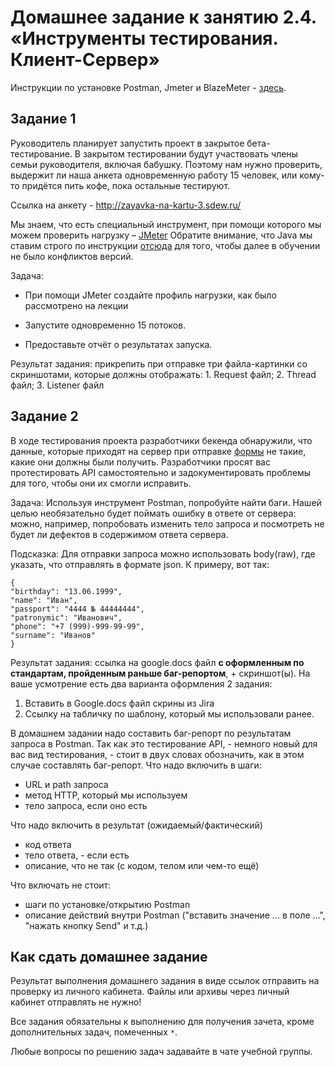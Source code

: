 # Домашнее задание к занятию 2.4. «Инструменты тестирования. Клиент-Сервер»

Инструкции по установке Postman, Jmeter и BlazeMeter - [здесь](https://github.com/netology-code/iqa-homeworks/blob/iqa-12/Instruction.md).

## Задание 1

Руководитель планирует запустить проект в закрытое бета-тестирование. В закрытом тестировании будут участвовать члены семьи руководителя, включая бабушку. Поэтому нам нужно проверить, выдержит ли наша анкета одновременную работу 15 человек, или кому-то придётся пить кофе, пока остальные тестируют. 

Ссылка на анкету - http://zayavka-na-kartu-3.sdew.ru/

Мы знаем, что есть специальный инструмент, при помощи которого мы можем проверить нагрузку – [JMeter](https://jmeter.apache.org/)
Обратите внимание, что Java мы ставим строго по инструкции [отсюда](https://github.com/netology-code/javaqa-homeworks/blob/master/intro/openjdk11-manual.md) для того, чтобы далее в обучении не было конфликтов версий.

Задача:
* При помощи JMeter создайте профиль нагрузки, как было рассмотрено на лекции

* Запустите одновременно 15 потоков.

* Предоставьте отчёт о результатах запуска. 

Результат задания: прикрепить при отправке три файла-картинки со скриншотами, которые должны отображать: 1. Request файл; 2. Thread файл; 3. Listener файл


## Задание 2 

В ходе тестирования проекта разработчики бекенда обнаружили, что данные, которые приходят на сервер при отправке [формы](http://zayavka-na-kartu-3.sdew.ru/) не такие, какие они должны были получить. Разработчики просят вас протестировать API самостоятельно и задокументировать проблемы для того, чтобы они их смогли исправить.

Задача:
Используя инструмент Postman, попробуйте найти баги. Нашей целью необязательно будет поймать ошибку в ответе от сервера: можно, например, попробовать изменить тело запроса и посмотреть не будет ли дефектов в содержимом ответа сервера.

Подсказка: 
Для отправки запроса можно использовать body(raw), где указать, что отправлять в формате json.
К примеру, вот так: 

```
{
"birthday": "13.06.1999",
"name": "Иван",
"passport": "4444 № 44444444",
"patronymic": "Иванович",
"phone": "+7 (999)-999-99-99",
"surname": "Иванов"
}
```

Результат задания: ссылка на google.docs файл **с оформленным по стандартам, пройденным раньше баг-репортом**,  + скриншот(ы).
На ваше усмотрение есть два варианта оформления 2 задания:
1. Вставить в Google.docs файл скрины из Jira
2. Ссылку на табличку по шаблону, который мы использовали ранее.

В домашнем задании надо составить баг-репорт по результатам запроса в Postman. Так как это тестирование API, - немного новый для вас вид тестирования, - стоит в двух словах обозначить, как в этом случае составлять баг-репорт.
Что надо включить в шаги:
- URL и path запроса
- метод HTTP, который мы используем
- тело запроса, если оно есть

Что надо включить в результат (ожидаемый/фактический)
- код ответа
- тело ответа, - если есть
- описание, что не так (с кодом, телом или чем-то ещё)

Что включать не стоит:
- шаги по установке/открытию Postman
- описание действий внутри Postman ("вставить значение ... в поле ...", "нажать кнопку Send" и т.д.)

## Как сдать домашнее задание
Результат выполнения домашнего задания в виде ссылок отправить на проверку из личного кабинета.
Файлы или архивы через личный кабинет отправлять не нужно!


Все задания обязательны к выполнению для получения зачета, кроме дополнительных задач, помеченных `*`. 

Любые вопросы по решению задач задавайте в чате учебной группы.
